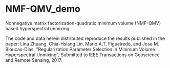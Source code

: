 # NMF-QMV_demo
Nonnegative matrix factorization-quadratic minimum volume (NMF-QMV) based hyperspectral unmixing

The code and data herein distributed reproduce the results published in the paper: Lina Zhuang, Chia-Hsiang Lin, Mario A.T. Figueiredo, and Jose M. Bioucas-Dias, "Regularization Parameter Selection in Minimum Volume Hyperspectral Unmixing", Submitted to IEEE Transactions on Geoscience and Remote Sensing, 2017.
